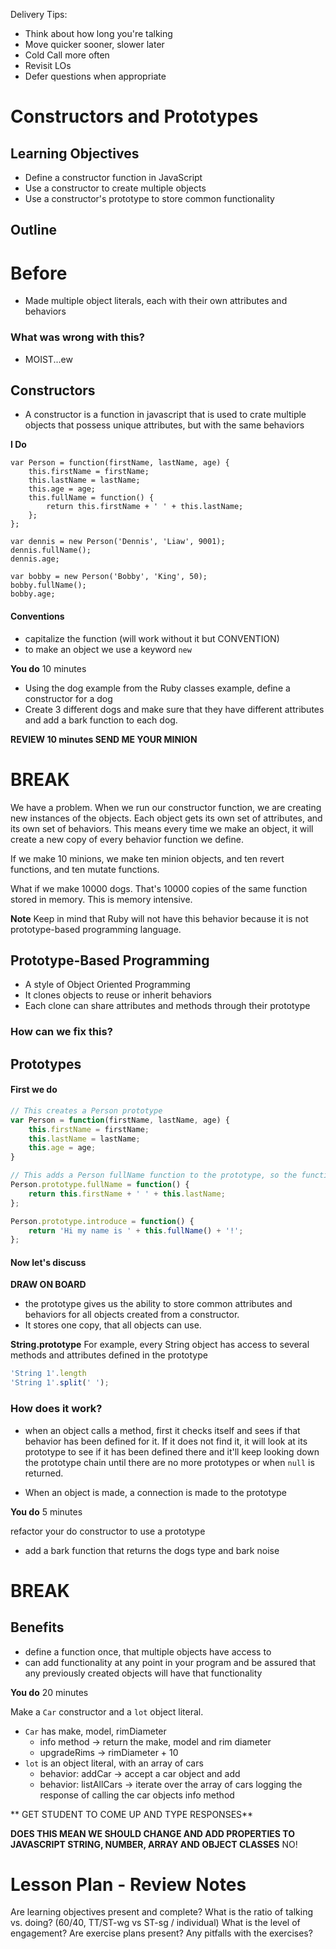 Delivery Tips:

* Think about how long you're talking
* Move quicker sooner, slower later
* Cold Call more often
* Revisit LOs
* Defer questions when appropriate

# Constructors and Prototypes

## Learning Objectives

- Define a constructor function in JavaScript
- Use a constructor to create multiple objects
- Use a constructor's prototype to store common functionality

## Outline

# Before

- Made multiple object literals, each with their own attributes and behaviors

### What was wrong with this?

- MOIST...ew

## Constructors

- A constructor is a function in javascript that is used to crate multiple objects that possess unique attributes, but with the same behaviors

**I Do**

```
var Person = function(firstName, lastName, age) {
	this.firstName = firstName;
	this.lastName = lastName;
	this.age = age;
	this.fullName = function() {
		return this.firstName + ' ' + this.lastName;
	};
};
```

```
var dennis = new Person('Dennis', 'Liaw', 9001);
dennis.fullName();
dennis.age;

var bobby = new Person('Bobby', 'King', 50);
bobby.fullName();
bobby.age;
```

#### Conventions
- capitalize the function (will work without it but CONVENTION)
- to make an object we use a keyword `new`

**You do** 10 minutes

* Using the dog example from the Ruby classes example, define a constructor for a dog
* Create 3 different dogs and make sure that they have different attributes and add a bark function to each dog.

**REVIEW 10 minutes SEND ME YOUR MINION**

# BREAK

We have a problem. When we run our constructor function, we are creating new instances of the objects. Each object gets its own set of attributes, and its own set of behaviors. This means every time we make an object, it will create a new copy of every behavior function we define.

If we make 10 minions, we make ten minion objects, and ten revert functions, and ten mutate functions.

What if we make 10000 dogs. That's 10000 copies of the same function stored in memory. This is memory intensive.

**Note**
Keep in mind that Ruby will not have this behavior because it is not prototype-based programming language.

## Prototype-Based Programming
  * A style of Object Oriented Programming
  * It clones objects to reuse or inherit behaviors
  * Each clone can share attributes and methods through their prototype

### How can we fix this?

## Prototypes

#### First we do

```js
// This creates a Person prototype
var Person = function(firstName, lastName, age) {
	this.firstName = firstName;
	this.lastName = lastName;
	this.age = age;
}

// This adds a Person fullName function to the prototype, so the function is not redeclared each time an instance of a Person is created
Person.prototype.fullName = function() {
	return this.firstName + ' ' + this.lastName;
};

Person.prototype.introduce = function() {
	return 'Hi my name is ' + this.fullName() + '!';
};

```

#### Now let's discuss

**DRAW ON BOARD**

- the prototype gives us the ability to store common attributes and behaviors for all objects created from a constructor.
- It stores one copy, that all objects can use.

**String.prototype**
For example, every String object has access to several methods and attributes defined in the prototype
```js
'String 1'.length
'String 1'.split(' ');
```

### How does it work?

- when an object calls a method, first it checks itself and sees if that behavior has been defined for it. If it does not find it, it will look at its prototype to see if it has been defined there and it'll keep looking down the prototype chain until there are no more prototypes or when `null` is returned.

- When an object is made, a connection is made to the prototype

**You do** 5 minutes

refactor your do constructor to use a prototype
- add a bark function that returns the dogs type and bark noise

# BREAK

## Benefits

- define a function once, that multiple objects have access to
- can add functionality at any point in your program and be assured that any previously created objects will have that functionality

**You do** 20 minutes

Make a `Car` constructor and a `lot` object literal.

- `Car` has make, model, rimDiameter
	- info method -> return the make, model and rim diameter
	- upgradeRims -> rimDiameter + 10
- `lot` is an object literal, with an array of cars
	- behavior: addCar -> accept a car object and add
	- behavior: listAllCars -> iterate over the array of cars logging the response of calling the car objects info method

** GET STUDENT TO COME UP AND TYPE RESPONSES**

**DOES THIS MEAN WE SHOULD CHANGE AND ADD PROPERTIES TO JAVASCRIPT STRING, NUMBER, ARRAY AND OBJECT CLASSES** NO!

# Lesson Plan - Review Notes

Are learning objectives present and complete?
What is the ratio of talking vs. doing? (60/40, TT/ST-wg vs ST-sg / individual)
What is the level of engagement?
Are exercise plans present?
Any pitfalls with the exercises?
